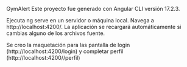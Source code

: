 GymAlert
Este proyecto fue generado con Angular CLI versión 17.2.3.

Ejecuta ng serve en un servidor o máquina local. Navega a http://localhost:4200/. La aplicación se recargará automáticamente si cambias alguno de los archivos fuente. 

Se creo la maquetación para las pantalla de login (http://localhost:4200/login) y completar perfil (http://localhost:4200//perfil)

